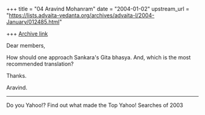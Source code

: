 +++
title = "04 Aravind Mohanram"
date = "2004-01-02"
upstream_url = "https://lists.advaita-vedanta.org/archives/advaita-l/2004-January/012485.html"

+++
[Archive link](https://lists.advaita-vedanta.org/archives/advaita-l/2004-January/012485.html)


Dear members,

How should one approach Sankara's Gita bhasya. And, which is the most recommended translation? 

Thanks.

Aravind. 



---------------------------------
Do you Yahoo!?
Find out what made the Top Yahoo! Searches of 2003

